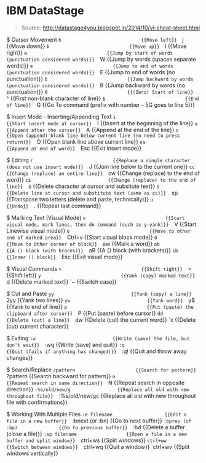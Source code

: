 # IBM DataStage

> Source: http://datastage4you.blogspot.in/2014/10/vi-cheat-sheet.html

$ Cursor Movement
    `h                             {{Move left}} 
    `j                             {{Move down}} 
    `k                             {{Move up}} 
    `l                             {{Move right}} 
    `w                             {{Jump by start of words (punctuation considered words)}} 
    `W                             {{Jump by words (spaces separate words)}} 
    `e                             {{Jump to end of words (punctuation considered words)}} 
    `E                             {{Jump to end of words (no punctuation)}} 
    `b                             {{Jump backward by words (punctuation considered words)}} 
    `B                             {{Jump backward by words (no punctuation)}} 
    `0                             {{(Zero) Start of line}} 
    `^                             {{First non-blank character of line}} 
    `$                             {{End of line}} 
    `G                             {{Go To command (prefix with number - 5G goes to line 5)}} 

$ Insert Mode - Inserting/Appending Text
    `i                             {{Start insert mode at cursor}} 
    `I                             {{Insert at the beginning of the line}} 
    `a                             {{Append after the cursor}} 
    `A                             {{Append at the end of the line}} 
    `o                             {{Open (append) blank line below current line (no need to press return)}} 
    `O                             {{Open blank line above current line}} 
    `ea                            {{Append at end of word}} 
    `Esc                           {{Exit insert mode}} 

$ Editing
    `r                             {{Replace a single character (does not use insert mode)}} 
    `J                             {{Join line below to the current one}} 
    `cc                            {{Change (replace) an entire line}} 
    `cw                            {{Change (replace) to the end of word}} 
    `c$                            {{Change (replace) to the end of line}} 
    `s                             {{Delete character at cursor and subsitute text}} 
    `S                             {{Delete line at cursor and substitute text (same as cc)}} 
    `xp                            {{Transpose two letters (delete and paste, technically)}} 
    `u                             {{Undo}} 
    `.                             {{Repeat last command}} 

$ Marking Text (Visual Mode)
    `v                             {{Start visual mode, mark lines, then do command (such as y-yank)}} 
    `V                             {{Start Linewise visual mode}} 
    `o                             {{Move to other end of marked area}} 
    `Ctrl+v                        {{Start visual block mode}} 
    `O                             {{Move to Other corner of block}} 
    `aw                            {{Mark a word}} 
    `ab                            {{A () block (with braces)}} 
    `aB                            {{A {} block (with brackets)}} 
    `ib                            {{Inner () block}} 
    `Esc                           {{Exit visual mode}} 

$ Visual Commands
    `>                             {{Shift right}} 
    `<                             {{Shift left}} 
    `y                             {{Yank (copy) marked text}} 
    `d                             {{Delete marked text}} 
    `~                             {{Switch case}} 

$ Cut and Paste
    `yy                            {{Yank (copy) a line}} 
    `2yy                           {{Yank two lines}} 
    `yw                            {{Yank word}} 
    `y$                            {{Yank to end of line}} 
    `p                             {{Put (paste) the clipboard after cursor}} 
    `P                             {{Put (paste) before cursor}} 
    `dd                            {{Delete (cut) a line}} 
    `dw                            {{Delete (cut) the current word}} 
    `x                             {{Delete (cut) current character}} 

$ Exiting
    `:w                            {{Write (save) the file, but don't exit}} 
    `:wq                           {{Write (save) and quit}} 
    `:q                            {{Quit (fails if anything has changed)}} 
    `:q!                           {{Quit and throw away changes}} 

$ Search/Replace
    `/pattern                      {{Search for pattern}} 
    `?pattern                      {{Search backward for pattern}} 
    `n                             {{Repeat search in same direction}} 
    `N                             {{Repeat search in opposite direction}} 
    `:%s/old/new/g                 {{Replace all old with new throughout file}} 
    `:%s/old/new/gc                {{Replace all old with new throughout file with confirmations}} 

$ Working With Multiple Files
    `:e filename                   {{Edit a file in a new buffer}} 
    `:bnext (or :bn)               {{Go to next buffer}} 
    `:bprev (of :bp)               {{Go to previous buffer}} 
    `:bd                           {{Delete a buffer (close a file)}} 
    `:sp filename                  {{Open a file in a new buffer and split window}} 
    `ctrl+ws                       {{Split windows}} 
    `ctrl+ww                       {{Switch between windows}} 
    `ctrl+wq                       {{Quit a window}} 
    `ctrl+wv                       {{Split windows vertically}} 

